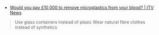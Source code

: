 - [Would you pay £10,000 to remove microplastics from your blood? | ITV News](https://www.youtube.com/watch?v=8vlQk4laqFM)
> Use glass containers instead of plasic
> Wear natural fibre clothes instead of synthetics